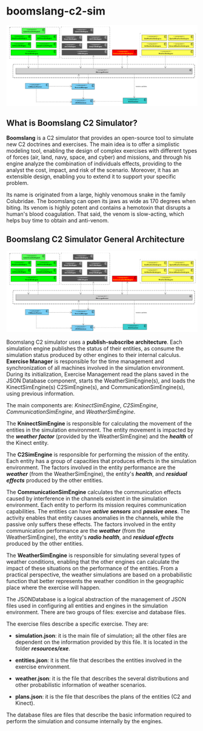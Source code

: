 # boomslang-c2-sim

<a href="resources/img/boomslang_architecture_n.png" target="_blank">![Logo](resources/img/boomslang_architecture_n.png)</a>

<h2> What is Boomslang C2 Simulator? </h2>

<b>Boomslang</b> is a C2 simulator that provides an open-source tool to simulate new C2 doctrines and exercises. The main idea is to offer a simplistic modeling tool, enabling the design of complex exercises with different types of forces (air, land, navy, space, and cyber) and missions, and through his engine analyze the combination of individuals effects, providing to the analyst the cost, impact, and risk of the scenario. Moreover, it has an extensible design, enabling you to extend it to support your specific problem.

Its name is originated from a large, highly venomous snake in the family Colubridae. The boomslang can open its jaws as wide as 170 degrees when biting. Its venom is highly potent and contains a hemotoxin that disrupts a human's blood coagulation. That said, the venom is slow-acting, which helps buy time to obtain and anti-venom.

<h2> Boomslang C2 Simulator General Architecture</h2>

<a href="resources/img/boomslang_architecture_n.png" target="_blank">![Logo](resources/img/boomslang_architecture_n.png)</a>


Boomslang C2 simulator uses a <b>publish-subscribe architecture</b>. Each simulation engine publishes the status of their entities, as consume the simulation status produced by other engines to their internal calculus. <b>Exercise Manager</b> is responsible for the time management and synchronization of all machines involved in the simulation environment. During its initialization, Exercise Management read the plans saved in the JSON Database component, starts the WeatherSimEngine(s), and loads the KinectSimEngine(s) C2SimEngine(s), and CommunicationSimEngine(s), using previous information.

The main components are: <i>KninectSimEngine</i>, <i>C2SimEngine</i>, <i>CommunicationSimEngine</i>, and <i>WeatherSimEngine</i>. 


The <b>KninectSimEngine</b> is responsible for calculating the movement of the entities in the simulation environment. The entity movement is impacted by the <i><b>weather factor</b></i> (provided by the WeatherSimEngine) and the <i><b>health</b></i> of the Kinect entity.


The <b>C2SimEngine</b> is responsible for performing the mission of the entity. Each entity has a group of capacities that produces effects in the simulation environment. The factors involved in the entity performance are the <i><b>weather</b></i> (from the WeatherSimEngine), the entity's <i><b>health</b></i>, and <b><i>residual effects</b></i> produced by the other entities.


The <b>CommunicationSimEngine</b> calculates the communication effects caused by interference in the channels existent in the simulation environment. Each entity to perform its mission requires communication capabilities. The entities can have <b><i>active sensors</i></b> and <b><i>passive ones</i></b>. The activity enables that entity causes anomalies in the channels, while the passive only suffers these effects.  The factors involved in the entity communication performance are the <b><i>weather</i></b> (from the WeatherSimEngine), the entity's <b><i>radio health</i></b>, and <b><i>residual effects</i></b> produced by the other entities.

The <b>WeatherSimEngine</b> is responsible for simulating several types of weather conditions, enabling that the other engines can calculate the impact of these situations on the performance of the entities.  From a practical perspective, the weather simulations are based on a probabilistic function that better represents the weather condition in the geographic place where the exercise will happen.

The JSONDatabase is a logical abstraction of the management of JSON files used in configuring all entities and engines in the simulation environment. There are two groups of files: exercise and database files. 

The exercise files describe a specific exercise. They are:

- <b>simulation.json</b>: it is the main file of simulation; all the other files are dependent on the information provided by this file. It is located in the folder <b><i>resources/exe</i></b>.



- <b>entities.json</b>: it is the file that describes the entities involved in the exercise environment.


- <b>weather.json</b>: it is the file that describes the several distributions and other probabilistic information of weather scenarios.


- <b>plans.json</b>: it is the file that describes the plans of the entities (C2 and Kinect).




The database files are files that describe the basic information required to perform the simulation and consume internally by the engines.








